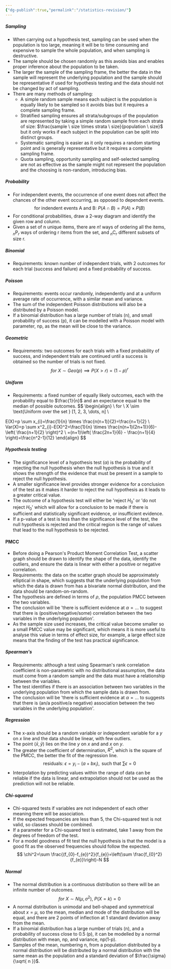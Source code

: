 ```yaml
---
{"dg-publish":true,"permalink":"/statistics-revision/"}
---
```


##### Sampling
- When carrying out a hypothesis test, sampling can be used when the population is too large, meaning it will be to time consuming and expensive to sample the whole population, and when sampling is destructive.
- The sample should be chosen randomly as this avoids bias and enables proper inference about the population to be taken.
- The larger the sample of the sampling frame, the better the data in the sample will represent the underlying population and the sample should be representative if used for hypothesis testing and the data should not be changed by act of sampling.
- There are many methods of sampling:
	- A simple random sample means each subject is the population is equally likely to be sampled so it avoids bias but it requires a complete sampling frame.
	- Stratified sampling ensures all strata/subgroups of the population are represented by taking a simple random sample from each strata of size: $\frac{sample \ size \times strata \ size}{population \ size}$ but it only works if each subject in the population can be split into distinct groups.
	- Systematic sampling is easier as it only requires a random starting point and is generally representative but it requires a complete sampling frame.
	- Quota sampling, opportunity sampling and self-selected sampling are not as effective as the sample might not represent the population and the choosing is non-random, introducing bias.
##### Probability
- For independent events, the occurrence of one event does not affect the chances of the other event occurring, as opposed to dependent events.
$$
\text{for indendent events A and B: } P(A \cap B)=P(A) \times P(B)
$$
- For conditional probabilities, draw a 2-way diagram and identify the given row and column.
- Given a set of n unique items, there are $n!$ ways of ordering all the items, ${}_n \mathrm{ P }_r$ ways of ordering r items from the set, and ${}_n \mathrm{ C }_r$ different subsets of size r. 
##### Binomial
- Requirements: known number of independent trials, with 2 outcomes for each trial (success and failure) and a fixed probability of success.
##### Poisson
- Requirements: events occur randomly, independently and at a uniform average rate of occurrence, with a similar mean and variance.
- The sum of the independent Poisson distributions will also be a distributed by a Poisson model.
- If a binomial distribution has a large number of trials (n), and small probability of success (p), it can be modelled with a Poisson model with parameter, np, as the mean will be close to the variance.
##### Geometric
- Requirements: two outcomes for each trials with a fixed probability of success, and independent trials are continued until a success is obtained so the number of trials is not fixed.
$$
for \ X \sim Geo(p) \implies P(X>r)=(1-p)^r
$$
##### Uniform
- Requirements: a fixed number of equally likely outcomes, each with the probability equal to $\frac{1}{n}$ and an expectance equal to the median of possible outcomes.
$$
\begin{align} \\
for \ X \sim \text{Uniform over the set } [1, 2, 3, \dots, n]  \\

E(X)=p \sum x_{i}=\frac{1}{n} \times \frac{n(n+1)}{2}=\frac{n+1}{2} \\
Var(X)=p \sum x^2_{i}-E(X)^2=\frac{1}{n} \times \frac{n(n+1)(2n+1)}{6}-\left( \frac{n+1}{2} \right)^2 \\
=(n+1)\left(  \frac{2n+1}{6} - \frac{n+1}{4} \right)=\frac{n^2-1}{12}
\end{align}
$$
##### Hypothesis testing
- The significance level of a hypothesis test ($\alpha$) is the probability of rejecting the null hypothesis when the null hypothesis is true and it shows the strength of the evidence that must be present in a sample to reject the null hypothesis.
- A smaller significance level provides stronger evidence for a conclusion of the test as it makes it harder to reject the null hypothesis as it leads to a greater critical value.
- The outcome of a hypothesis test will either be 'reject $H_{0}$' or 'do not reject $H_{0}$' which will allow for a conclusion to be made if there is sufficient and statistically significant evidence, or insufficient evidence.
- If a p-value of a test is less than the significance level of the test, the null hypothesis is rejected and the critical region is the range of values that lead to the null hypothesis to be rejected.
#### PMCC
- Before doing a Pearson's Product Moment Correlation Test, a scatter graph should be drawn to identify the shape of the data, identify the outliers, and ensure the data is linear with either a positive or negative correlation.
- Requirements: the data on the scatter graph should be approximately elliptical in shape, which suggests that the underlying population from which the data is drawn from has a bivariate normal distribution, and the data should be random-on-random.
- The hypothesis are defined in terms of $\rho$, the population PMCC between the two variables.
- The conclusion will be 'there is sufficient evidence at $\alpha = \dots$ to suggest that there is (positive/negative/some) correlation between the two variables in the underlying population'.
- As the sample size used increases, the critical value become smaller so a small PMCC value may be significant, which means it is more useful to analyse this value in terms of effect size, for example, a large effect size means that the finding of the test has practical significance.
##### Spearman's
- Requirements: although a test using Spearman's rank correlation coefficient is non-parametric with no distributional assumption, the data must come from a random sample and the data must have a relationship between the variables.
- The test identifies if there is an association between two variables in the underlying population from which the sample data is drawn from.
- The conclusion will be 'there is sufficient evidence at $\alpha = \dots$ to suggests that there is (an/a positive/a negative) association between the two variables in the underlying population'.
##### Regression
- The x-axis should be a random variable or independent variable for a $y \text{ on } x$ line and the data should be linear, with few outliers.
- The point $(\bar{x}, \bar{y})$ lies on the line $y\text{ on }x$ and and $x \text{ on } y$.
- The greater the coefficient of determination, $R^2$, which is the square of the PMCC, the better the fit of the regression line.
$$
\text{residuals:  } \epsilon = y_{i}-(a+bx_{i}), \text{ such that } \sum \epsilon=0  
$$
- Interpolation by predicting values within the range of data can be reliable if the data is linear, and extrapolation should not be used as the prediction will not be reliable.
##### Chi-squared
- Chi-squared tests if variables are not independent of each other meaning there will be association.
- If the expected frequencies are less than 5, the Chi-squared test is not valid, so classes should be combined.
- If a parameter for a Chi-squared test is estimated, take 1 away from the degrees of freedom of the test.
- For a model goodness of fit test the null hypothesis is that the model is a good fit as the observed frequencies should follow the expected.
$$
\chi^2=\sum \frac{(f_{0}-f_{e})^2}{f_{e}}=\left(\sum \frac{f_{0}^2}{f_{e}}\right)-N
$$
##### Normal
- The normal distribution is a continuous distribution so there will be an infinite number of outcomes.
$$
for \ X \sim N(\mu, \sigma^2), \ P(X=k)=0
$$
- A normal distribution is unimodal and bell-shaped and symmetrical about $x=\mu$, so the mean, median and mode of the distribution will be equal, and there are 2 points of inflection at 1 standard deviation away from the mean.
- If a binomial distribution has a large number of trials (n), and a probability of success close to 0.5 (p), it can be modelled by a normal distribution with mean, np, and variance, np(1-p).
- Samples of the mean, numbering n, from a population distributed by a normal distribution will be distributed by a normal distribution with the same mean as the population and a standard deviation of $\frac{\sigma}{\sqrt{ n }}$.